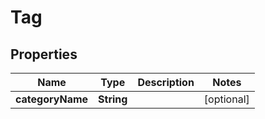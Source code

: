 

# Tag


## Properties

| Name | Type | Description | Notes |
|------------ | ------------- | ------------- | -------------|
|**categoryName** | **String** |  |  [optional] |



